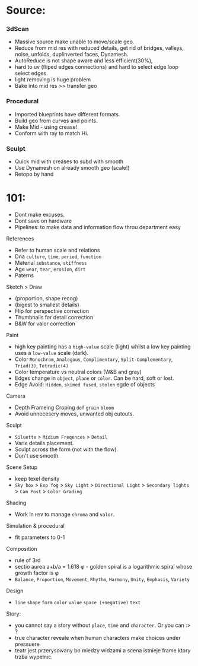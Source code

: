 
# Source:  
  
### 3dScan   
- Massive source make unable to move/scale geo.    
- Reduce from mid res with reduced details, get rid of bridges, valleys, noise, unfolds, duplinverted faces, Dynamesh.   
- AutoReduce is not shape aware and less efficient(30%),   
- hard to uv (fliped edges connections) and hard to select edge loop select edges.     
- light removing is huge problem  
- Bake into mid res >> transfer geo    

### Procedural   
- Imported blueprints have different formats.
- Build geo from curves and points.  
- Make Mid -  using crease! 
- Conform with ray to match Hi.  

### Sculpt  
- Quick mid with creases to subd with smooth    
- Use Dynamesh on already smooth geo    (scale!)  
- Retopo by hand  


# 101:
   - Dont make excuses.   
   - Dont save on hardware  
   - Pipelines: to make data and information flow throu department easy   
   
References   
   - Refer to human scale and relations  
   - Dna `culture`, `time`, `period`, `function`    
   - Material `substance`, `stiffness`  
   - Age `wear`, `tear`, `erosion`, `dirt`     
   - Paterns      
   
Sketch > Draw    
   - (proportion, shape recog)  
   - (bigest to smallest details)   
   - Flip  for perspective correction     
   - Thumbnails for detail correction    
   - B&W for valor correction    
   
Paint    
 
   - high key painting has a `high-value` scale (light) whilst a low key painting uses a `low-value` scale (dark).  
   - Color `Monochrom`, `Analogous`, `Complimentary`, `Split-Complementary`, `Triad(3)`, `Tetradic(4)`   
   - Color temperature  vs  neutral colors (W&B and gray)  
   - Edges change in `object`, `plane` or `color`. Can be  hard, soft or lost.  
   - Edge Avoid: `Hidden`, `skimed fused`, `stolen` egde of objects  
   
Camera  
   - Depth Frameing Croping `dof` `grain` `bloom`   
   - Avoid unnecesery moves, unwanted obj cutouts.   
   
Sculpt  
   - `Siluette` > `Midium Freqences` > `Detail`      
   - Varie details placement.     
   - Sculpt across the form (not with the flow).    
   - Don't use smooth.       

Scene Setup   
   - keep texel density  
   - `Sky box` > `Exp fog` > `Sky Light` > `Directional Light` > `Secondary lights` > `Cam Post` > `Color Grading`    

Shading
   - Work in `HSV` to manage `chroma` and `valor`.      
   
Simulation & procedural   
   - fit parameters to 0-1  

Composition
   - rule of 3rd  
   - sectio aurea a+b/a = 1.618 φ  - golden spiral is a logarithmic spiral whose growth factor is φ  
   - `Balance`, `Proportion`, `Movement`, `Rhythm`, `Harmony`, `Unity`, `Emphasis`, `Variety`   
   
Design 
   - `line` `shape` `form` `color` `value` `space (+negative)` `text`   

Story:
   - you cannot say a story without `place`, `time` and `character`. Or you can :> ?  
   - true character reveale when human characters make choices under pressuere  
   - teatr jest przerysowany bo miedzy widzami a scena istnieje frame ktory trzba wypełnic.  
